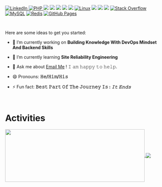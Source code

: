 <p>
  <a href="https://www.linkedin.com/in/hisham-magdy/">
    <img alt="LinkedIn" src="https://img.shields.io/badge/LinkedIn-HishamMagdy-blue?style=flat-square&logo=linkedin">
  </a>
 <a href="https://www.php.net" target="_blank"> 
    <img alt="PHP" src="https://img.shields.io/badge/PHP%20-Expert%20Level-_.svg?logo=php&logoColor=white">
  </a> 
  <a href="#"><img src="https://img.shields.io/badge/JavaScript-Mid%20Level-_.svg?logo=javascript"></a>
  <a href="#"><img src="https://img.shields.io/badge/TypeScript-Mid%20Level-_.svg?logo=typescript"></a>
  <a href="#"><img src="https://img.shields.io/badge/Vue-Expert%20Level-_.svg?logo=vuedotjs"></a>
  <a href="#"><img src="https://img.shields.io/badge/Angular-Mid%20Level-_.svg?logo=angular"></a>
  <a href="#"><img src="https://img.shields.io/badge/React-Mid%20Level-_.svg?logo=react"></a>
  <a href="#"><img alt="Linux" src="https://img.shields.io/badge/Linux-FCC624?style=flat&logo=linux&logoColor=black"></a>
  <a href="#"><img src="https://img.shields.io/badge/AWS-Biganner%20Level-_.svg?logo=aws"></a>
  <a href="#"><img src="https://img.shields.io/badge/Docker-Biganner%20Level-_.svg?logo=Docker"></a>
  <a href="#"><img src="https://img.shields.io/badge/Clean%20Code-Evangelist-_.svg"></a>
  <a href="#"><img alt="Stack Overflow" src="https://img.shields.io/badge/-Stack%20Overflow-FE7A16?logo=stack-overflow&logoColor=white"></a>
 <a href="https://www.mysql.com/"><img alt="MySQL" src="https://img.shields.io/badge/MySQL-%2300f.svg?style=flat&llogo=mysql&logoColor=white"></a>
  <a href="https://www.sqlite.org/"><img alt="Redis" src ="https://img.shields.io/badge/Redis-%2307405e.svg?style=flat&logo=redis&logoColor=white"/></a>
  <a href="https://www.github.com">
    <img alt="GitHub Pages" src="https://img.shields.io/badge/GitHub%20Pages-%23327FC7.svg?style=flat&llogo=github&logoColor=white">
  </a>
  
 
</p>

<br/>

Here are some ideas to get you started:

- 🔭 I’m currently working on **Building Knowledge With DevOps Mindset And Backend Skills**
- 🌱 I’m currently learning **Site Reliability Engineering**
- 💬 Ask me about [Email Me](mailto:hisham.magdy126@gmail.com) ! 𝙸 𝚊𝚖 𝚑𝚊𝚙𝚙𝚢 𝚝𝚘 𝚑𝚎𝚕𝚙.

- 😄 Pronouns: **𝙷𝚎/𝙷𝚒𝚖/𝙷𝚒𝚜**
- ⚡ Fun fact: **𝙱𝚎𝚜𝚝 𝙿𝚊𝚛𝚝 𝙾𝚏 𝚃𝚑𝚎 𝙹𝚘𝚞𝚛𝚗𝚎𝚢 𝙸𝚜 : _𝙸𝚝 𝙴𝚗𝚍𝚜_**



<br/>

# Activities

<a href="https://github.com/segma12/github-readme-stats">
  <img width=450 height=170 align="center" src="https://github-readme-stats.vercel.app/api?username=segma12&theme=midnight-purple&show_icons=true&bg_color=0D1117&hide_border=true" />
</a>
<a href="https://github.com/segma12/github-readme-stats">
  <img align="center" src="https://github-readme-stats.vercel.app/api/top-langs/?username=segma12&theme=midnight-purple&layout=compact&bg_color=0D1117&hide_border=true" />
</a>


#
